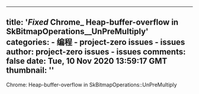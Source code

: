 
---
title: '_Fixed_ Chrome_ Heap-buffer-overflow in SkBitmapOperations__UnPreMultiply'
categories: 
    - 编程
    - project-zero issues - issues
author: project-zero issues - issues
comments: false
date: Tue, 10 Nov 2020 13:59:17 GMT
thumbnail: ''
---

<div>   
Chrome: Heap-buffer-overflow in SkBitmapOperations::UnPreMultiply  
</div>
            
